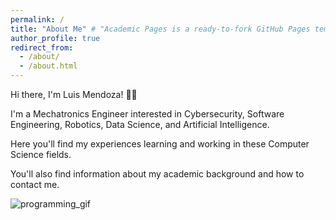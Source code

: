 ```yaml
---
permalink: /
title: "About Me" # "Academic Pages is a ready-to-fork GitHub Pages template for academic personal websites"
author_profile: true
redirect_from: 
  - /about/
  - /about.html
---
```


<!-- Modified by https://github.com/LuisAngelMendozaVelasco -->

Hi there, I'm Luis Mendoza! 👋🏼

I'm a Mechatronics Engineer interested in Cybersecurity, Software Engineering, Robotics, Data Science, and Artificial Intelligence.

Here you'll find my experiences learning and working in these Computer Science fields.

You'll also find information about my academic background and how to contact me.

![programming_gif](https://miro.medium.com/v2/resize:fit:1100/format:webp/1*VMmvImch6VU5pc2VktY1uw.gif)

